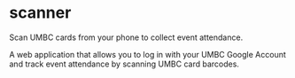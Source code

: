 # scanner
Scan UMBC cards from your phone to collect event attendance.

A web application that allows you to log in with your UMBC Google Account and track event attendance by scanning UMBC card barcodes.
